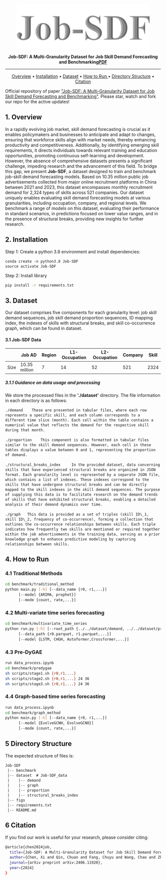 <div align="center">
  <img src="figs/title.png" alt="Title Image">
    <p> 
    	<b>
        Job-SDF: A Multi-Granularity Dataset for Job Skill Demand Forecasting and Benchmarking<a href="https://arxiv.org/pdf/2406.11920" title="PDF">PDF</a>
        </b>
    </p>

---

<p align="center">
  <a href="## 1. Overview">Overview</a> •
  <a href="## 2. Installation">Installation</a> •
  <a href="## 3. Dataset">Dataset</a> •
  <a href="## 4. How to Run">How to Run </a> •
  <a href="## 5. Directory Structure">Directory Structure</a> •
  <a href="## 6. Citation">Citation</a> 
</p>
</div>

Official repository of paper [&#34;Job-SDF: A Multi-Granularity Dataset for Job Skill Demand Forecasting and Benchmarking&#34;](https://arxiv.org/pdf/2406.11920). Please star, watch and fork our repo for the active updates!

## 1. Overview

<!-- <div style="display: flex; justify-content: center;">
  <img src="https://github.com/usail-hkust/UUKG/blob/main/workflow.png" width="400">
  <img src="https://github.com/usail-hkust/UUKG/blob/main/UrbanKG.png" width="300">
</div> -->

In a rapidly evolving job market, skill demand forecasting is crucial as it enables policymakers and businesses to anticipate and adapt to changes, ensuring that workforce skills align with market needs, thereby enhancing productivity and competitiveness. Additionally, by identifying emerging skill requirements, it directs individuals towards relevant training and education opportunities, promoting continuous self-learning and development. However, the absence of comprehensive datasets presents a significant challenge, impeding research and the advancement of this field. To bridge this gap, we present **Job-SDF**, a dataset designed to train and benchmark job-skill demand forecasting models. Based on 10.35 million public job advertisements collected from major online recruitment platforms in China between 2021 and 2023, this dataset encompasses monthly recruitment demand for 2,324 types of skills across 521 companies. Our dataset uniquely enables evaluating skill demand forecasting models at various granularities, including occupation, company, and regional levels. We benchmark a range of models on this dataset, evaluating their performance in standard scenarios, in predictions focused on lower value ranges, and in the presence of structural breaks, providing new insights for further research.

## 2. Installation

Step 1: Create a python 3.8 environment and install dependencies:

```
conda create -n python3.8 Job-SDF
source activate Job-SDF
```

Step 2: Install library

```bash
pip install -r requirements.txt
```

## 3. Dataset

Our dataset comprises five components for each granularity level: job skill demand sequences, job skill demand proportion sequences, ID mapping index, the indexes of skills with structural breaks, and skill co-occurrence graph, which can be found in dataset.

#### 3.1 Job-SDF Data

|      | Job AD        | Region | L1-Occupation | L2-Occupation | Company | Skill |
| ---- | ------------- | ------ | ------------- | ------------- | ------- | ----- |
| Size | 10.35 million | 7      | 14            | 52            | 521     | 2324  |

##### 3.1.1 Guidance on data usage and processing

We store the processed files in the **'./dataset'** directory.
The file information in each directory is as follows:

```
./demand    These are presented in tabular files, where each row represents a specific skill, and each column corresponds to a different time slice (month). Each cell within the table contains a numerical value that reflects the demand for the respective skill during that month.

./proportion    This component is also formatted in tabular files similar to the skill demand sequences. However, each cell in these tables displays a value between 0 and 1, representing the proportion of demand.

./structural_breaks_index     In the provided dataset, data concerning skills that have experienced structural breaks are organized in JSON format. Each granularity level is represented by a separate JSON file, which contains a list of indexes. These indexes correspond to the skills that have undergone structural breaks and can be directly mapped to the skill indexes in the skill demand sequences. The purpose of supplying this data is to facilitate research on the demand trends of skills that have exhibited structural breaks, enabling a detailed analysis of their demand dynamics over time.

./graph   This data is provided as a set of triples (skill ID\_1, skill ID\_2, frequency of co-occurrence), forming a collection that outlines the co-occurrence relationships between skills. Each triple indicates how frequently two skills are mentioned or required together within the job advertisements in the training data, serving as a prior knowledge graph to enhance predictive modeling by capturing relationships between skills.
```

## 4. How to Run

### 4.1 Traditional Methods

```bash
cd benchmark/traditional_method
python main.py [-h] [--data_name {r0, r1,...}]
      [--model {ARIMA, prophet}]
      [--mode {count, rate,...}]
```

### 4.2 Multi-variate time series forecasting

```bash
cd benchmark/multivariate_time_series
python run.py [-h] [--root_path {../../dataset/demand, ../../dataset/proportion}]
      [--data_path {r0.parquet, r1.parquet,...}]
      [--model {LSTM, CHGH, Autoformer,Crossformer,...}]
```

### 4.3 Pre-DyGAE

```bash
run data_process.ipynb
cd benchmark/predygae
sh scripts/stage1.sh {r0,r1,...}
sh scripts/stage2.sh {r0,r1,...} 24 36
sh scripts/stage3.sh {r0,r1,...} 24 36
```

### 4.4 Graph-based time series forecasting

```bash
run data_process.ipynb
cd benchmark/graph_method
python main.py [-h] [--data_name {r0, r1,...}]
      [--model {EvolveGCNH, EvolveGCNO}]
      [--mode {count, rate,...}]
```

## 5 Directory Structure

The expected structure of files is:

```
Job-SDF
 |-- benchmark
 |-- dataset  # Job-SDF_data
 |    |-- demand
 |    |-- graph
 |    |-- proportion
 |    |-- structural_breaks_index
 |-- figs
 |-- requirements.txt
 |-- README.md
```

## 6 Citation

If you find our work is useful for your research, please consider citing:

```bash
@article{chen2024job,
  title={Job-SDF: A Multi-Granularity Dataset for Job Skill Demand Forecasting and Benchmarking},
  author={Chen, Xi and Qin, Chuan and Fang, Chuyu and Wang, Chao and Zhu, Chen and Zhuang, Fuzhen and Zhu, Hengshu and Xiong, Hui},
  journal={arXiv preprint arXiv:2406.11920},
  year={2024}
}
```
